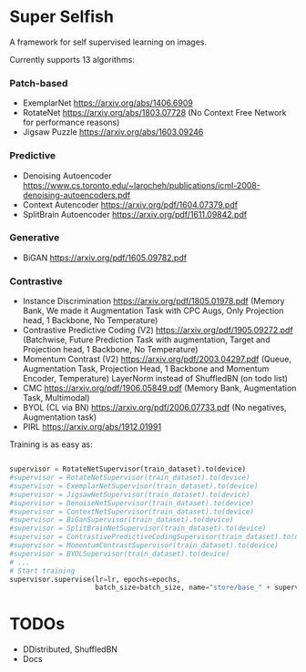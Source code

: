# Super Selfish
A framework for self supervised learning on images.

Currently supports 13 algorithms:
### Patch-based
- ExemplarNet https://arxiv.org/abs/1406.6909
- RotateNet https://arxiv.org/abs/1803.07728 
  (No Context Free Network for performance reasons)
- Jigsaw Puzzle https://arxiv.org/abs/1603.09246
### Predictive
- Denoising Autoencoder https://www.cs.toronto.edu/~larocheh/publications/icml-2008-denoising-autoencoders.pdf
- Context Autencoder https://arxiv.org/pdf/1604.07379.pdf 
- SplitBrain Autoencoder https://arxiv.org/pdf/1611.09842.pdf
### Generative
- BiGAN https://arxiv.org/pdf/1605.09782.pdf
### Contrastive
- Instance Discrimination https://arxiv.org/pdf/1805.01978.pdf (Memory Bank, We made it Augmentation Task with CPC Augs, Only Projection head, 1 Backbone, No Temperature)
- Contrastive Predictive Coding (V2) https://arxiv.org/pdf/1905.09272.pdf (Batchwise, Future Prediction Task with augmentation, Target and Projection head, 1 Backbone, No Temperature)
- Momentum Contrast (V2) https://arxiv.org/pdf/2003.04297.pdf (Queue, Augmentation Task, Projection Head, 1 Backbone and Momentum Encoder, Temperature)
  LayerNorm instead of ShuffledBN (on todo list)
- CMC https://arxiv.org/pdf/1906.05849.pdf (Memory Bank, Augmentation Task, Multimodal)
- BYOL (CL via BN) https://arxiv.org/pdf/2006.07733.pdf (No negatives, Augmentation task)
- PIRL https://arxiv.org/abs/1912.01991

Training is as easy as:
```python

supervisor = RotateNetSupervisor(train_dataset).to(device)
#supervisor = RotateNetSupervisor(train_dataset).to(device)
#supervisor = ExemplarNetSupervisor(train_dataset).to(device)
#supervisor = JigsawNetSupervisor(train_dataset).to(device)
#supervisor = DenoiseNetSupervisor(train_dataset).to(device)
#supervisor = ContextNetSupervisor(train_dataset).to(device)
#supervisor = BiGanSupervisor(train_dataset).to(device)
#supervisor = SplitBrainNetSupervisor(train_dataset).to(device)
#supervisor = ContrastivePredictiveCodingSupervisor(train_dataset).to(device)
#supervisor = MomentumContrastSupervisor(train_dataset).to(device)
#supervisor = BYOLSupervisor(train_dataset).to(device)
# ...
# Start training
supervisor.supervise(lr=lr, epochs=epochs,
                     batch_size=batch_size, name="store/base_" + supervisor_name, pretrained=False)

```



# TODOs
- DDistributed, ShuffledBN
- Docs

